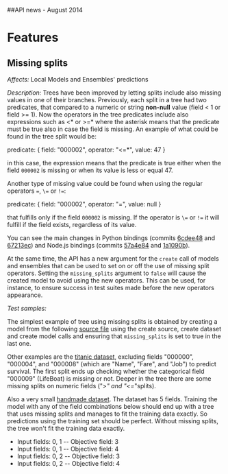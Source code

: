 ##API news - August 2014

Features
========

Missing splits
--------------

*Affects:* Local Models and Ensembles' predictions

*Description:* Trees have been improved by letting splits include also missing
values in one of their branches. Previously, each split in a tree had two
predicates, that compared to a numeric or string **non-null** value
(field < 1 or field >= 1). Now the operators in the tree predicates include
also expressions
such as <* or >=* where the asterisk means that the predicate must be true also
in case the field is missing. An example of what could be found in the
tree split would be:

predicate: {
    field: "000002",
    operator: "<=*",
    value: 47
}

in this case, the expression means that the predicate is true either when the
field `000002` is missing or when its value is less or equal 47.

Another type of missing value could be found when using the regular operators
`=`, `\=` or `!=`:

predicate: {
    field: "000002",
    operator: "=",
    value: null
}

that fulfills only if the field `000002` is missing. If the operator is `\=` or
`!=` it will fulfill if the field exists, regardless of its value.

You can see the main changes in Python bindings (commits
[6cdee48](https://github.com/bigmlcom/python/commit/6cdee48879272018faa0b1701dc608666e1c3e66)
and [67213ec](https://github.com/bigmlcom/python/commit/67213ec2fb044a22e3dd6a213088d960b32de71c))
and Node.js bindings (commits
[57a4e84](https://github.com/bigmlcom/bigml-node/commit/57a4e8425f41a1b5f8e4953518ea7e2f1c278ce5)
and [1a1090b](https://github.com/bigmlcom/bigml-node/commit/1a1090b9309bc2422b43b0183da4f392e95a0a71)).

At the same time, the API has a new argument for the `create` call of models
and ensembles that can be used to set on or off the use of missing split
operators. Setting the `missing_splits` argument to `false` will cause
the created model to avoid using the new operators. This can be used, for
instance, to ensure success in test suites made before the new operators
appearance.

*Test samples:*

The simplest example of tree using missing splits is obtained by creating
a model from the following
[source file](data/iris_missing.csv)
using the
create source, create dataset and create model calls and ensuring that
`missing_splits` is set to true in the last one.

Other examples are the
[titanic dataset](data/titanic.csv.gz),
excluding fields "000000",
"000004", and "000008" (which are "Name", "Fare", and "Job") to predict
survival.  The first split ends up checking whether the categorical
field "000009" (LifeBoat) is missing or not.
Deeper in the tree there are some missing splits
on numeric fields (">*" and "<=*"splits).

Also a very small
[handmade dataset](data/missing-test.csv).
The dataset has 5 fields. Training the model with any of the field
combinations below should end up with a tree that uses missing splits
and manages to fit the training data exactly.  So predictions using the
training set should be perfect.  Without missing splits, the tree won't fit
the training data exactly.

- Input fields: 0, 1 -- Objective field: 3
- Input fields: 0, 1 -- Objective field: 4
- Input fields: 0, 2 -- Objective field: 3
- Input fields: 0, 2 -- Objective field: 4
